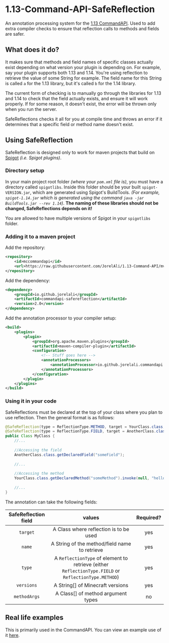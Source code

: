 # 1.13-Command-API-SafeReflection

An annotation processing system for the [1.13 CommandAPI](https://github.com/JorelAli/1.13-Command-API). Used to add extra compiler checks to ensure that reflection calls to methods and fields are safer.

## What does it do?

It makes sure that methods and field names of specific classes actually exist depending on what version your plugin is depending on. For example, say your plugin supports both 1.13 and 1.14. You're using reflection to retrieve the value of some String for example. The field name for this String is called `a` for the 1.13 library, but it's called `b` for the 1.14 library.

The current form of checking is to manually go through the libraries for 1.13 and 1.14 to check that the field actually exists, and ensure it will work properly. If for some reason, it doesn't exist, the error will be thrown only when you run the server.

SafeReflections checks it all for you at compile time and throws an error if it determines that a specific field or method name doesn't exist.

## Using SafeReflection

SafeReflection is designed only to work for maven projects that build on [Spigot](https://www.spigotmc.org/) _(i.e. Spigot plugins)_. 

### Directory setup

In your main project root folder _(where your `pom.xml` file is)_, you must have a directory called `spigotlibs`. Inside this folder should be your built `spigot-VERSION.jar`, which are generated using Spigot's BuildTools. _(For example, `spigot-1.14.jar` which is generated using the command `java -jar BuildTools.jar --rev 1.14`)_. **The naming of these libraries should not be changed, SafeReflections depends on it!**

You are allowed to have multiple versions of Spigot in your `spigotlibs` folder.

### Adding it to a maven project

Add the repository:

```xml
<repository>
    <id>mccommandapi</id>
    <url>https://raw.githubusercontent.com/JorelAli/1.13-Command-API/mvn-repo/1.13CommandAPI/</url>
</repository>
```

Add the dependency:

```xml
<dependency>
    <groupId>io.github.jorelali</groupId>
    <artifactId>commandapi-safereflection</artifactId>
    <version>2.0</version>
</dependency>
```

Add the annotation processor to your compiler setup:

```xml
<build>
    <plugins>
        <plugin>
            <groupId>org.apache.maven.plugins</groupId>
            <artifactId>maven-compiler-plugin</artifactId> 
            <configuration>
                <!-- Stuff goes here -->
                <annotationProcessors>
                    <annotationProcessor>io.github.jorelali.commandapi.safereflection.SafeReflectionProcessor</annotationProcessor>
                </annotationProcessors>
            </configuration>
        </plugin>
    </plugins>
</build>
```

### Using it in your code

SafeReflections must be declared at the top of your class where you plan to use reflection. Then the general format is as follows:

```java
@SafeReflection(type = ReflectionType.METHOD, target = YourClass.class, name = "someMethod", methodArgs = String.class, versions = {"1.14", "1.14.1"})
@SafeReflection(type = ReflectionType.FIELD, target = AnotherClass.class, name = "someField", versions = "1.13.2")
public Class MyClass {
    //...
    
    //Accessing the field
    AnotherClass.class.getDeclaredField("someField");
    
    //...
    
    //Accessing the method
    YourClass.class.getDeclaredMethod("someMethod").invoke(null, "hello");
    
    //...
}
```

The annotation can take the following fields:

| SafeReflection field |                                                 values                                                | Required? |
|:--------------------:|:-----------------------------------------------------------------------------------------------------:|:---------:|
|       `target`       |                                 A Class where reflection is to be used                                |    yes    |
|        `name`        |                             A String of the method/field name to retrieve                             |    yes    |
|        `type`        | A `ReflectionType` of element to retrieve  (either `ReflectionType.FIELD` or `ReflectionType.METHOD`) |    yes    |
|      `versions`      |                                    A String[] of Minecraft versions                                   |    yes    |
|     `methodArgs`     |                                   A Class[] of method argument types                                  |     no    |

## Real life examples

This is primarily used in the CommandAPI. You can view an example use of it [here](https://github.com/JorelAli/1.13-Command-API/blob/master/1.13CommandAPI/src/io/github/jorelali/commandapi/api/nms/NMS_1_14_R1.java).
